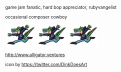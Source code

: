 game jam fanatic, hard bop appreciator, rubyvangelist

occasional composer cowboy

<img src="crocogator.png" alt="(spinopsys)" width="100"/><img src="crocogator.png" alt="(spinopsys)" width="100"/><img src="crocogator.png" alt="(spinopsys)" width="100"/>

http://www.alligator.ventures

icon by https://twitter.com/DinkDoesArt
